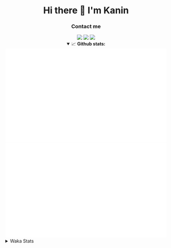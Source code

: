 <div align="center">
 <h1>Hi there 👋 I'm Kanin</h1>
 <h3>Contact me</h3>
 <a href="mailto:im@kanin.dev"><img src="https://img.shields.io/badge/gmail-%23D14836.svg?&style=for-the-badge&logo=gmail&logoColor=white"/></a>
 <a href="https://twitter.com/KaninDev"><img src="https://img.shields.io/badge/twitter-%231DA1F2.svg?&style=for-the-badge&logo=twitter&logoColor=white"/></a>
 <a href="https://www.linkedin.com/in/KaninDev"><img src="https://img.shields.io/badge/linkedin-%230077B5.svg?&style=for-the-badge&logo=linkedin&logoColor=white"/></a>
<details open>
  <summary>📈 <b>Github stats:</b></summary>
  <img src="https://github.com/Kanin/Kanin/blob/master/scripts/GitHubStats/generated/overview.svg"/>
  <img src="https://github.com/Kanin/Kanin/blob/master/scripts/GitHubStats/generated/languages.svg"/>
</details>
</div>

<details>
 <summary>Waka Stats</summary>

<!--START_SECTION:waka-->
![Code Time](http://img.shields.io/badge/Code%20Time-1%2C841%20hrs%2035%20mins-blue)

![Profile Views](http://img.shields.io/badge/Profile%20Views-3-blue)

![Lines of code](https://img.shields.io/badge/From%20Hello%20World%20I%27ve%20Written-21%20Thousand%20lines%20of%20code-blue)

**🐱 My GitHub Data** 

> 🏆 172 Contributions in the Year 2022
 > 
> 📦 84.5 kB Used in GitHub's Storage 
 > 
> 🚫 Not Opted to Hire
 > 
> 📜 13 Public Repositories 
 > 
> 🔑 9 Private Repositories  
 > 
**I'm a Night 🦉** 

```text
🌞 Morning    105 commits    ████░░░░░░░░░░░░░░░░░░░░░   18.01% 
🌆 Daytime    159 commits    ██████░░░░░░░░░░░░░░░░░░░   27.27% 
🌃 Evening    161 commits    ███████░░░░░░░░░░░░░░░░░░   27.62% 
🌙 Night      158 commits    ██████░░░░░░░░░░░░░░░░░░░   27.1%

```
📅 **I'm Most Productive on Sunday** 

```text
Monday       87 commits     ███░░░░░░░░░░░░░░░░░░░░░░   14.92% 
Tuesday      61 commits     ██░░░░░░░░░░░░░░░░░░░░░░░   10.46% 
Wednesday    78 commits     ███░░░░░░░░░░░░░░░░░░░░░░   13.38% 
Thursday     99 commits     ████░░░░░░░░░░░░░░░░░░░░░   16.98% 
Friday       62 commits     ██░░░░░░░░░░░░░░░░░░░░░░░   10.63% 
Saturday     54 commits     ██░░░░░░░░░░░░░░░░░░░░░░░   9.26% 
Sunday       142 commits    ██████░░░░░░░░░░░░░░░░░░░   24.36%

```


📊 **This Week I Spent My Time On** 

```text
⌚︎ Time Zone: America/New_York

💬 Programming Languages: 
Python                   2 hrs 2 mins        ████████████████░░░░░░░░░   64.56% 
HTML                     26 mins             ███░░░░░░░░░░░░░░░░░░░░░░   13.91% 
JavaScript               18 mins             ██░░░░░░░░░░░░░░░░░░░░░░░   9.49% 
CSS                      14 mins             ██░░░░░░░░░░░░░░░░░░░░░░░   7.73% 
JSON                     7 mins              █░░░░░░░░░░░░░░░░░░░░░░░░   3.82%

🔥 Editors: 
PyCharm                  3 hrs 9 mins        █████████████████████████   100.0%

🐱‍💻 Projects: 
TomsBotPyCord            1 hr 38 mins        █████████████░░░░░░░░░░░░   51.8% 
flaskProject             1 hr 19 mins        ██████████░░░░░░░░░░░░░░░   42.06% 
djangoProject            8 mins              █░░░░░░░░░░░░░░░░░░░░░░░░   4.42% 
Unknown Project          3 mins              ░░░░░░░░░░░░░░░░░░░░░░░░░   1.71%

💻 Operating System: 
Linux                    3 hrs 9 mins        █████████████████████████   100.0%

```

**I Mostly Code in Python** 

```text
Python                   23 repos            ███████████████████░░░░░░   76.67% 
JavaScript               3 repos             ██░░░░░░░░░░░░░░░░░░░░░░░   10.0% 
Java                     2 repos             █░░░░░░░░░░░░░░░░░░░░░░░░   6.67% 
Kotlin                   1 repo              ░░░░░░░░░░░░░░░░░░░░░░░░░   3.33% 
HTML                     1 repo              ░░░░░░░░░░░░░░░░░░░░░░░░░   3.33%

```


**Timeline**

![Chart not found](https://raw.githubusercontent.com/Kanin/Kanin/master/charts/bar_graph.png) 


 Last Updated on 17/02/2022 08:41:46 UTC
<!--END_SECTION:waka-->
</details>
